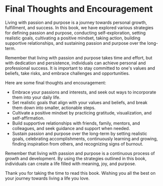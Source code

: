 Final Thoughts and Encouragement
============================================

Living with passion and purpose is a journey towards personal growth, fulfillment, and success. In this book, we have explored various strategies for defining passion and purpose, conducting self-exploration, setting realistic goals, cultivating a positive mindset, taking action, building supportive relationships, and sustaining passion and purpose over the long-term.

Remember that living with passion and purpose takes time and effort, but with dedication and persistence, individuals can achieve personal and professional success. It is important to stay committed to one's values and beliefs, take risks, and embrace challenges and opportunities.

Here are some final thoughts and encouragement:

* Embrace your passions and interests, and seek out ways to incorporate them into your daily life.
* Set realistic goals that align with your values and beliefs, and break them down into smaller, actionable steps.
* Cultivate a positive mindset by practicing gratitude, visualization, and self-affirmation.
* Build supportive relationships with friends, family, mentors, and colleagues, and seek guidance and support when needed.
* Sustain passion and purpose over the long-term by setting realistic goals, celebrating accomplishments, continuously learning and growing, finding inspiration from others, and recognizing signs of burnout.

Remember that living with passion and purpose is a continuous process of growth and development. By using the strategies outlined in this book, individuals can create a life filled with meaning, joy, and purpose.

Thank you for taking the time to read this book. Wishing you all the best on your journey towards living a life you love.
